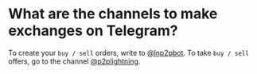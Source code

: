 # What are the channels to make exchanges on Telegram?

To create your `buy / sell` orders, write to [@lnp2pbot](https://t.me/lnp2pbot). To take `buy / sell` offers, go to the channel [@p2plightning](https://t.me/p2plightning).
